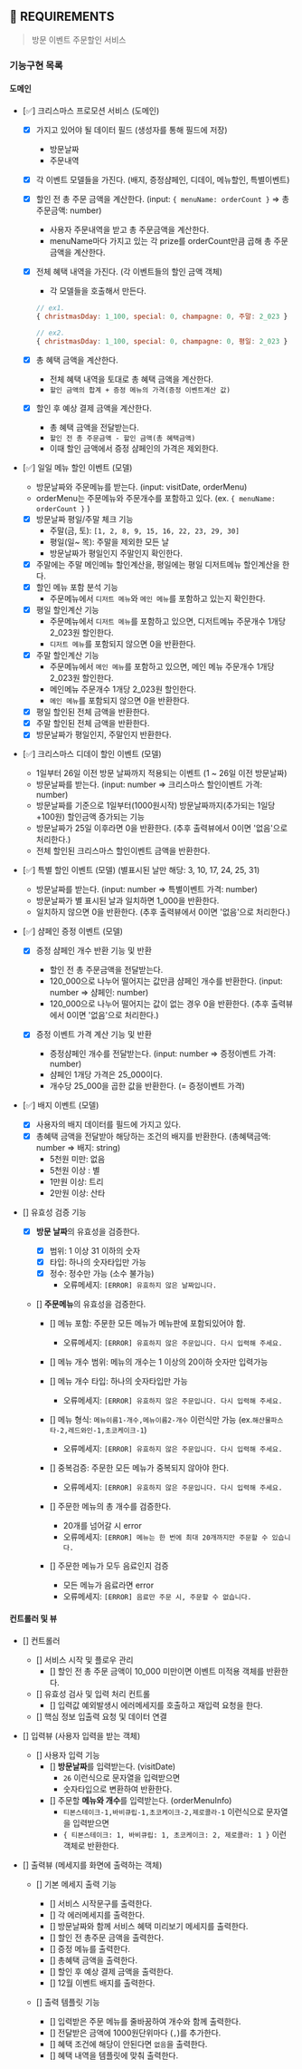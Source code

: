 ## 🚀 REQUIREMENTS

> 방문 이벤트 주문할인 서비스

### 기능구현 목록

#### 도메인

- [✅] 크리스마스 프로모션 서비스 (도메인)

  - [x] 가지고 있어야 될 데이터 필드 (생성자를 통해 필드에 저장)
    - 방문날짜
    - 주문내역
  - [x] 각 이벤트 모델들을 가진다. (배지, 증정샴페인, 디데이, 메뉴할인, 특별이벤트)

  - [x] 할인 전 총 주문 금액을 계산한다. (input: `{ menuName: orderCount }` => 총 주문금액: number)

    - 사용자 주문내역을 받고 총 주문금액을 계산한다.
    - menuName마다 가지고 있는 각 prize를 orderCount만큼 곱해 총 주문 금액을 계산한다.

  - [x] 전체 혜택 내역을 가진다. (각 이벤트들의 할인 금액 객체)

    - 각 모델들을 호출해서 만든다.

    ```js
    // ex1.
    { christmasDday: 1_100, special: 0, champagne: 0, 주말: 2_023 }

    // ex2.
    { christmasDday: 1_100, special: 0, champagne: 0, 평일: 2_023 }
    ```

  - [x] 총 혜택 금액을 계산한다.

    - 전체 혜택 내역을 토대로 총 혜택 금액을 계산한다.
    - `할인 금액의 합계 + 증정 메뉴의 가격(증정 이벤트계산 값)`

  - [x] 할인 후 예상 결제 금액을 계산한다.
    - 총 혜택 금액을 전달받는다.
    - `할인 전 총 주문금액 - 할인 금액(총 혜택금액)`
    - 이때 할인 금액에서 증정 샴페인의 가격은 제외한다.

- [✅] 일일 메뉴 할인 이벤트 (모델)

  - 방문날짜와 주문메뉴를 받는다. (input: visitDate, orderMenu)
  - orderMenu는 주문메뉴와 주문개수를 포함하고 있다. (ex. `{ menuName: orderCount }` )

  - [x] 방문날짜 평일/주말 체크 기능
    - 주말(금, 토): `[1, 2, 8, 9, 15, 16, 22, 23, 29, 30]`
    - 평일(일~ 목): 주말을 제외한 모든 날
    - 방문날짜가 평일인지 주말인지 확인한다.
  - [x] 주말에는 주말 메인메뉴 할인계산을, 평일에는 평일 디저트메뉴 할인계산을 한다.
  - [x] 할인 메뉴 포함 분석 기능
    - 주문메뉴에서 `디저트 메뉴`와 `메인 메뉴`를 포함하고 있는지 확인한다.
  - [x] 평일 할인계산 기능
    - 주문메뉴에서 `디저트 메뉴`를 포함하고 있으면, 디저트메뉴 주문개수 1개당 2_023원 할인한다.
    - `디저트 메뉴`를 포함되지 않으면 0을 반환한다.
  - [x] 주말 할인계산 기능
    - 주문메뉴에서 `메인 메뉴`를 포함하고 있으면, 메인 메뉴 주문개수 1개당 2_023원 할인한다.
    - 메인메뉴 주문개수 1개당 2_023원 할인한다.
    - `메인 메뉴`를 포함되지 않으면 0을 반환한다.
  - [x] 평일 할인된 전체 금액을 반환한다.
  - [x] 주말 할인된 전체 금액을 반환한다.
  - [x] 방문날짜가 평일인지, 주말인지 반환한다.

- [✅] 크리스마스 디데이 할인 이벤트 (모델)

  - 1일부터 26일 이전 방문 날짜까지 적용되는 이벤트 (1 ~ 26일 이전 방문날짜)
  - 방문날짜를 받는다. (input: number => 크리스마스 할인이벤트 가격: number)
  - 방문날짜를 기준으로 1일부터(1000원시작) 방문날짜까지(추가되는 1일당 +100원) 할인금액 증가되는 기능
  - 방문날짜가 25일 이후라면 0을 반환한다. (추후 출력뷰에서 0이면 '없음'으로 처리한다.)
  - 전체 할인된 크리스마스 할인이벤트 금액을 반환한다.

- [✅] 특별 할인 이벤트 (모델) (별표시된 날만 해당: 3, 10, 17, 24, 25, 31)

  - 방문날짜를 받는다. (input: number => 특별이벤트 가격: number)
  - 방문날짜가 별 표시된 날과 일치하면 1_000을 반환한다.
  - 일치하지 않으면 0을 반환한다. (추후 출력뷰에서 0이면 '없음'으로 처리한다.)

- [✅] 샴페인 증정 이벤트 (모델)

  - [x] 증정 샴페인 개수 반환 기능 및 반환

    - 할인 전 총 주문금액을 전달받는다.
    - 120_000으로 나누어 떨어지는 값만큼 샴페인 개수를 반환한다. (input: number => 샴페인: number)
    - 120_000으로 나누어 떨어지는 값이 없는 경우 0을 반환한다. (추후 출력뷰에서 0이면 '없음'으로 처리한다.)

  - [x] 증정 이벤트 가격 계산 기능 및 반환

    - 증정샴페인 개수를 전달받는다. (input: number => 증정이벤트 가격: number)
    - 샴페인 1개당 가격은 25_000이다.
    - 개수당 25_000을 곱한 값을 반환한다. (= 증정이벤트 가격)

- [✅] 배지 이벤트 (모델)

  - [x] 사용자의 배지 데이터를 필드에 가지고 있다.
  - [x] 총혜택 금액을 전달받아 해당하는 조건의 배지를 반환한다. (총혜택금액: number => 배지: string)
    - 5천원 미만: 없음
    - 5천원 이상 : 별
    - 1만원 이상: 트리
    - 2만원 이상: 산타

- [] 유효성 검증 기능

  - [x] **방문 날짜**의 유효성을 검증한다.

    - [x] 범위: 1 이상 31 이하의 숫자
    - [x] 타입: 하나의 숫자타입만 가능
    - [x] 정수: 정수만 가능 (소수 불가능)
      - 오류메세지: `[ERROR] 유효하지 않은 날짜입니다.`

  - [] **주문메뉴**의 유효성을 검증한다.

    - [] 메뉴 포함: 주문한 모든 메뉴가 메뉴판에 포함되있어야 함.

      - 오류메세지: `[ERROR] 유효하지 않은 주문입니다. 다시 입력해 주세요.`

    - [] 메뉴 개수 범위: 메뉴의 개수는 1 이상의 20이하 숫자만 입력가능
    - [] 메뉴 개수 타입: 하나의 숫자타입만 가능

      - 오류메세지: `[ERROR] 유효하지 않은 주문입니다. 다시 입력해 주세요.`

    - [] 메뉴 형식: `메뉴이름1-개수,메뉴이름2-개수` 이런식만 가능 (ex.`해산물파스타-2,레드와인-1,초코케이크-1`)

      - 오류메세지: `[ERROR] 유효하지 않은 주문입니다. 다시 입력해 주세요.`

    - [] 중복검증: 주문한 모든 메뉴가 중복되지 않아야 한다.

      - 오류메세지: `[ERROR] 유효하지 않은 주문입니다. 다시 입력해 주세요.`

    - [] 주문한 메뉴의 총 개수를 검증한다.

      - 20개를 넘어갈 시 error
      - 오류메세지: `[ERROR] 메뉴는 한 번에 최대 20개까지만 주문할 수 있습니다.`

    - [] 주문한 메뉴가 모두 음료인지 검증
      - 모든 메뉴가 음료라면 error
      - 오류메세지: `[ERROR] 음료만 주문 시, 주문할 수 없습니다.`

#### 컨트롤러 및 뷰

- [] 컨트롤러

  - [] 서비스 시작 및 플로우 관리
    - [] 할인 전 총 주문 금액이 10_000 미만이면 이벤트 미적용 객체를 반환한다.
  - [] 유효성 검사 및 입력 처리 컨트롤
    - [] 입력값 예외발생시 에러메세지를 호출하고 재입력 요청을 한다.
  - [] 핵심 정보 입출력 요청 및 데이터 연결

- [] 입력뷰 (사용자 입력을 받는 객체)

  - [] 사용자 입력 기능
    - [] **방문날짜**를 입력받는다. (visitDate)
      - `26` 이런식으로 문자열을 입력받으면
      - 숫자타입으로 변환하여 반환한다.
    - [] 주문할 **메뉴와 개수**를 입력받는다. (orderMenuInfo)
      - `티본스테이크-1,바비큐립-1,초코케이크-2,제로콜라-1` 이런식으로 문자열을 입력받으면
      - `{ 티본스테이크: 1, 바비큐립: 1, 초코케이크: 2, 제로콜라: 1 }` 이런 객체로 반환한다.

- [] 출력뷰 (메세지를 화면에 출력하는 객체)

  - [] 기본 메세지 출력 기능

    - [] 서비스 시작문구를 출력한다.
    - [] 각 에러메세지를 출력한다.
    - [] 방문날짜와 함께 서비스 혜택 미리보기 메세지를 출력한다.
    - [] 할인 전 총주문 금액을 출력한다.
    - [] 증정 메뉴를 출력한다.
    - [] 총혜택 금액을 출력한다.
    - [] 할인 후 예상 결제 금액을 출력한다.
    - [] 12월 이벤트 배지를 출력한다.

  - [] 출력 템플릿 기능
    - [] 입력받은 주문 메뉴를 줄바꿈하여 개수와 함께 출력한다.
    - [] 전달받은 금액에 1000원단위마다 (`,`)를 추가한다.
    - [] 혜택 조건에 해당이 안된다면 `없음`을 출력한다.
    - [] 혜택 내역을 템플릿에 맞춰 출력한다.
